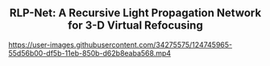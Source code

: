 <h2 align="center">RLP-Net: A Recursive Light Propagation Network for 3-D Virtual Refocusing</h2>


https://user-images.githubusercontent.com/34275575/124745965-55d56b00-df5b-11eb-850b-d62b8eaba568.mp4

